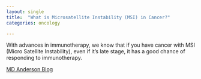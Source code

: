 ```yaml
---
layout: single
title:  "What is Microsatellite Instability (MSI) in Cancer?"
categories: oncology

---
```

With advances in immunotherapy, we know that if you have cancer with MSI (Micro Satellite Instability), even if it’s late stage, it has a good chance of responding to immunotherapy.  
 
[MD Anderson Blog](https://www.mdanderson.org/cancerwise/what-is-microsatellite-instability-MSI.h00-159617067.html)